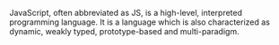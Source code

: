 JavaScript, often abbreviated as JS, is a high-level, interpreted programming language. It is a language which is also characterized as dynamic, weakly typed, prototype-based and multi-paradigm.
